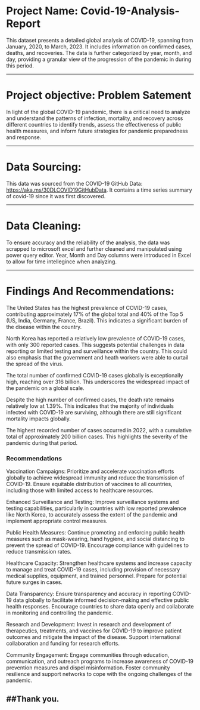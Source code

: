 # Project Name: Covid-19-Analysis-Report
This dataset presents a detailed global analysis of COVID-19, spanning from January, 2020, to March, 2023. It includes information on confirmed cases, deaths, and recoveries. The data is further categorized by year, month, and day, providing a granular view of the progression of the pandemic in during this period.

------
# Project objective: Problem Satement
In light of the global COVID-19 pandemic, there is a critical need to analyze and understand the patterns of infection, mortality, and recovery across different countries to identify trends, assess the effectiveness of public health measures, and inform future strategies for pandemic preparedness and response.

------------
# Data Sourcing:
This data was sourced from the COVID-19 GitHub Data: https://aka.ms/30DLCOVID19GitHubData. It contains a time series summary of covid-19 since it was first discovered.

--------
# Data Cleaning:
To ensure accuracy and the reliability of the analysis, the data was scrapped to microsoft excel and further cleaned and manipulated using power query editor. Year, Month and Day columns were introduced in Excel to allow for time intellegince when analyzing.

--------
# Findings And Recommendations:
The United States has the highest prevalence of COVID-19 cases, contributing approximately 17% of the global total and 40% of the Top 5 (US, India, Germany, France, Brazil). This indicates a significant burden of the disease within the country.

North Korea has reported a relatively low prevalence of COVID-19 cases, with only 300 reported cases. This suggests potential challenges in data reporting or limited testing and surveillance within the country. This could also emphasis that the government and heath workers were able to curtail the spread of the virus.

The total number of confirmed COVID-19 cases globally is exceptionally high, reaching over 316 billion. This underscores the widespread impact of the pandemic on a global scale.

Despite the high number of confirmed cases, the death rate remains relatively low at 1.39%. This indicates that the majority of individuals infected with COVID-19 are surviving, although there are still significant mortality impacts globally.

The highest recorded number of cases occurred in 2022, with a cumulative total of approximately 200 billion cases. This highlights the severity of the pandemic during that period.

### Recommendations
Vaccination Campaigns: Prioritize and accelerate vaccination efforts globally to achieve widespread immunity and reduce the transmission of COVID-19. Ensure equitable distribution of vaccines to all countries, including those with limited access to healthcare resources.

Enhanced Surveillance and Testing: Improve surveillance systems and testing capabilities, particularly in countries with low reported prevalence like North Korea, to accurately assess the extent of the pandemic and implement appropriate control measures.

Public Health Measures: Continue promoting and enforcing public health measures such as mask-wearing, hand hygiene, and social distancing to prevent the spread of COVID-19. Encourage compliance with guidelines to reduce transmission rates.

Healthcare Capacity: Strengthen healthcare systems and increase capacity to manage and treat COVID-19 cases, including provision of necessary medical supplies, equipment, and trained personnel. Prepare for potential future surges in cases.

Data Transparency: Ensure transparency and accuracy in reporting COVID-19 data globally to facilitate informed decision-making and effective public health responses. Encourage countries to share data openly and collaborate in monitoring and controlling the pandemic.

Research and Development: Invest in research and development of therapeutics, treatments, and vaccines for COVID-19 to improve patient outcomes and mitigate the impact of the disease. Support international collaboration and funding for research efforts.

Community Engagement: Engage communities through education, communication, and outreach programs to increase awareness of COVID-19 prevention measures and dispel misinformation. Foster community resilience and support networks to cope with the ongoing challenges of the pandemic.

##Thank you.
----------------

